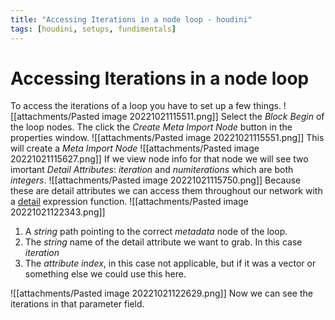 ```yaml
---
title: "Accessing Iterations in a node loop - houdini"
tags: [houdini, setups, fundimentals]
---
```



# Accessing Iterations in a node loop

To access the iterations of a loop you have to set up a few things.
![[attachments/Pasted image 20221021115511.png]] Select the *Block Begin* of the loop nodes. The click the *Create Meta Import Node* button in the properties window. 
![[attachments/Pasted image 20221021115551.png]]
This will create a *Meta Import Node* 
![[attachments/Pasted image 20221021115627.png]]
If we view node info for that node we will see two imortant *Detail Attributes*: *iteration* and *numiterations* which are both *integers*.
![[attachments/Pasted image 20221021115750.png]]
Because these are detail attributes we can access them throughout our network with a [detail](https://www.sidefx.com/docs/houdini/expressions/detail.html) expression function.
![[attachments/Pasted image 20221021122343.png]]
1. A *string* path pointing to the correct *metadata* node of the loop.
2. The *string* name of the detail attribute we want to grab. In this case *iteration*
3. The *attribute index*, in this case not applicable, but if it was a vector or something else we could use this here.


![[attachments/Pasted image 20221021122629.png]]
Now we can see the iterations in that parameter field.